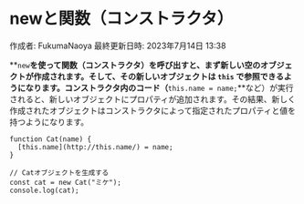 # newと関数（コンストラクタ）

作成者: FukumaNaoya
最終更新日時: 2023年7月14日 13:38

**`new`**を使って関数（コンストラクタ）を呼び出すと、まず新しい空のオブジェクトが作成されます。そして、その新しいオブジェクトは **`this`** で参照できるようになります。コンストラクタ内のコード（**`this.name = name;`**など）が実行されると、新しいオブジェクトにプロパティが追加されます。その結果、新しく作成されたオブジェクトはコンストラクタによって指定されたプロパティと値を持つようになります。

```tsx
function Cat(name) {
  [this.name](http://this.name/) = name;
}

// Catオブジェクトを生成する
const cat = new Cat("ミケ");
console.log(cat);
```